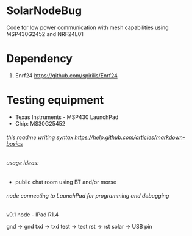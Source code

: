 SolarNodeBug
============

Code for low power communication with mesh capabilities using MSP430G2452 and NRF24L01

# Dependency

1. Enrf24 https://github.com/spirilis/Enrf24

# Testing equipment

* Texas Instruments - MSP430 LaunchPad
* Chip: M$30G25452


###### this readme writing syntax https://help.github.com/articles/markdown-basics


###### usage ideas:

* public chat room using BT and/or morse



###### node connecting to LaunchPad for programming and debugging

v0.1
node - lPad R1.4

gnd -> gnd
txd -> txd
test -> test
rst -> rst
solar -> USB pin